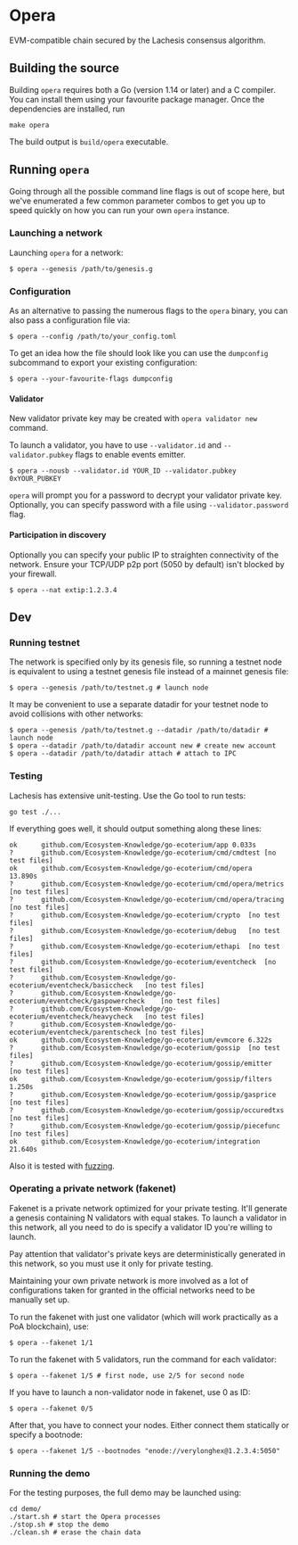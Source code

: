 # Opera 

EVM-compatible chain secured by the Lachesis consensus algorithm.

## Building the source

Building `opera` requires both a Go (version 1.14 or later) and a C compiler. You can install
them using your favourite package manager. Once the dependencies are installed, run

```shell
make opera
```
The build output is ```build/opera``` executable.

## Running `opera`

Going through all the possible command line flags is out of scope here,
but we've enumerated a few common parameter combos to get you up to speed quickly
on how you can run your own `opera` instance.

### Launching a network

Launching `opera` for a network:

```shell
$ opera --genesis /path/to/genesis.g
```

### Configuration

As an alternative to passing the numerous flags to the `opera` binary, you can also pass a
configuration file via:

```shell
$ opera --config /path/to/your_config.toml
```

To get an idea how the file should look like you can use the `dumpconfig` subcommand to
export your existing configuration:

```shell
$ opera --your-favourite-flags dumpconfig
```

#### Validator

New validator private key may be created with `opera validator new` command.

To launch a validator, you have to use `--validator.id` and `--validator.pubkey` flags to enable events emitter.

```shell
$ opera --nousb --validator.id YOUR_ID --validator.pubkey 0xYOUR_PUBKEY
```

`opera` will prompt you for a password to decrypt your validator private key. Optionally, you can
specify password with a file using `--validator.password` flag.

#### Participation in discovery

Optionally you can specify your public IP to straighten connectivity of the network.
Ensure your TCP/UDP p2p port (5050 by default) isn't blocked by your firewall.

```shell
$ opera --nat extip:1.2.3.4
```

## Dev

### Running testnet

The network is specified only by its genesis file, so running a testnet node is equivalent to
using a testnet genesis file instead of a mainnet genesis file:
```shell
$ opera --genesis /path/to/testnet.g # launch node
```

It may be convenient to use a separate datadir for your testnet node to avoid collisions with other networks:
```shell
$ opera --genesis /path/to/testnet.g --datadir /path/to/datadir # launch node
$ opera --datadir /path/to/datadir account new # create new account
$ opera --datadir /path/to/datadir attach # attach to IPC
```

### Testing

Lachesis has extensive unit-testing. Use the Go tool to run tests:
```shell
go test ./...
```

If everything goes well, it should output something along these lines:
```
ok  	github.com/Ecosystem-Knowledge/go-ecoterium/app	0.033s
?   	github.com/Ecosystem-Knowledge/go-ecoterium/cmd/cmdtest	[no test files]
ok  	github.com/Ecosystem-Knowledge/go-ecoterium/cmd/opera	13.890s
?   	github.com/Ecosystem-Knowledge/go-ecoterium/cmd/opera/metrics	[no test files]
?   	github.com/Ecosystem-Knowledge/go-ecoterium/cmd/opera/tracing	[no test files]
?   	github.com/Ecosystem-Knowledge/go-ecoterium/crypto	[no test files]
?   	github.com/Ecosystem-Knowledge/go-ecoterium/debug	[no test files]
?   	github.com/Ecosystem-Knowledge/go-ecoterium/ethapi	[no test files]
?   	github.com/Ecosystem-Knowledge/go-ecoterium/eventcheck	[no test files]
?   	github.com/Ecosystem-Knowledge/go-ecoterium/eventcheck/basiccheck	[no test files]
?   	github.com/Ecosystem-Knowledge/go-ecoterium/eventcheck/gaspowercheck	[no test files]
?   	github.com/Ecosystem-Knowledge/go-ecoterium/eventcheck/heavycheck	[no test files]
?   	github.com/Ecosystem-Knowledge/go-ecoterium/eventcheck/parentscheck	[no test files]
ok  	github.com/Ecosystem-Knowledge/go-ecoterium/evmcore	6.322s
?   	github.com/Ecosystem-Knowledge/go-ecoterium/gossip	[no test files]
?   	github.com/Ecosystem-Knowledge/go-ecoterium/gossip/emitter	[no test files]
ok  	github.com/Ecosystem-Knowledge/go-ecoterium/gossip/filters	1.250s
?   	github.com/Ecosystem-Knowledge/go-ecoterium/gossip/gasprice	[no test files]
?   	github.com/Ecosystem-Knowledge/go-ecoterium/gossip/occuredtxs	[no test files]
?   	github.com/Ecosystem-Knowledge/go-ecoterium/gossip/piecefunc	[no test files]
ok  	github.com/Ecosystem-Knowledge/go-ecoterium/integration	21.640s
```

Also it is tested with [fuzzing](./FUZZING.md).


### Operating a private network (fakenet)

Fakenet is a private network optimized for your private testing.
It'll generate a genesis containing N validators with equal stakes.
To launch a validator in this network, all you need to do is specify a validator ID you're willing to launch.

Pay attention that validator's private keys are deterministically generated in this network, so you must use it only for private testing.

Maintaining your own private network is more involved as a lot of configurations taken for
granted in the official networks need to be manually set up.

To run the fakenet with just one validator (which will work practically as a PoA blockchain), use:
```shell
$ opera --fakenet 1/1
```

To run the fakenet with 5 validators, run the command for each validator:
```shell
$ opera --fakenet 1/5 # first node, use 2/5 for second node
```

If you have to launch a non-validator node in fakenet, use 0 as ID:
```shell
$ opera --fakenet 0/5
```

After that, you have to connect your nodes. Either connect them statically or specify a bootnode:
```shell
$ opera --fakenet 1/5 --bootnodes "enode://verylonghex@1.2.3.4:5050"
```

### Running the demo

For the testing purposes, the full demo may be launched using:
```shell
cd demo/
./start.sh # start the Opera processes
./stop.sh # stop the demo
./clean.sh # erase the chain data
```
